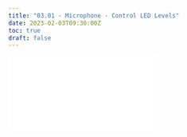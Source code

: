 ```yaml
---
title: "03.01 - Microphone - Control LED Levels"
date: 2023-02-03T09:30:00Z
toc: true
draft: false
---
```


![Link to included file content](../../../../arduino/microphone-control-leds.md)
